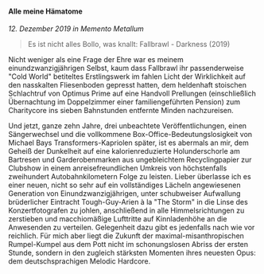 #### Alle meine Hämatome

_12. Dezember 2019 in Memento Metallum_

> Es ist nicht alles Bollo, was knallt: Fallbrawl - Darkness (2019)

Nicht weniger als eine Frage der Ehre war es meinem einundzwanzigjährigen Selbst, kaum dass Fallbrawl ihr passenderweise "Cold World" betiteltes Erstlingswerk im fahlen Licht der Wirklichkeit auf den nasskalten Fliesenboden gepresst hatten, dem heldenhaft stoischen Schlachtruf von Optimus Prime auf eine Handvoll Prellungen (einschließlich Übernachtung im Doppelzimmer einer familiengeführten Pension) zum Charitycore ins sieben Bahnstunden entfernte Minden nachzureisen.

Und jetzt, ganze zehn Jahre, drei unbeachtete Veröffentlichungen, einen Sängerwechsel und die vollkommene Box-Office-Bedeutungslosigkeit von Michael Bays Transformers-Kapriolen später, ist es abermals an mir, dem Geheiß der Dunkelheit auf eine kalorienreduzierte Holunderschorle am Bartresen und Garderobenmarken aus ungebleichtem Recyclingpapier zur Clubshow in einem anreisefreundlichen Umkreis von höchstenfalls zweihundert Autobahnkilometern Folge zu leisten. Lieber überlasse ich es einer neuen, nicht so sehr auf ein vollständiges Lächeln angewiesenen Generation von Einundzwanzigjährigen, unter schubweiser Aufwallung brüderlicher Eintracht Tough-Guy-Arien à la "The Storm" in die Linse des Konzertfotografen zu johlen, anschließend in alle Himmelsrichtungen zu zerstieben und macchiomäßige Lufttritte auf Kinnladenhöhe an die Anwesenden zu verteilen. Gelegenheit dazu gibt es jedenfalls nach wie vor reichlich. Für mich aber liegt die Zukunft der maximal-misanthropischen Rumpel-Kumpel aus dem Pott nicht im schonungslosen Abriss der ersten Stunde, sondern in den zugleich stärksten Momenten ihres neuesten Opus: dem deutschsprachigen Melodic Hardcore.
